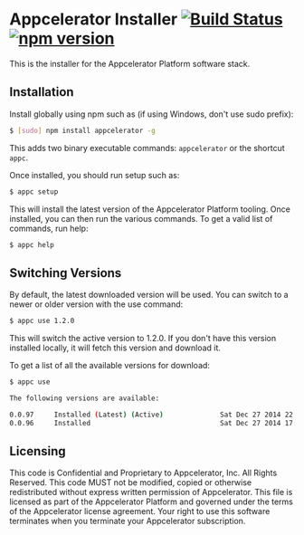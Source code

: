 # Appcelerator Installer [![Build Status](https://travis-ci.org/appcelerator/appc-install.svg?branch=master)](https://travis-ci.org/appcelerator/appc-install) [![npm version](https://badge.fury.io/js/appcelerator.svg)](http://badge.fury.io/js/appcelerator)

This is the installer for the Appcelerator Platform software stack.

## Installation

Install globally using npm such as (if using Windows, don't use sudo prefix):

```bash
$ [sudo] npm install appcelerator -g
```

This adds two binary executable commands: `appcelerator` or the shortcut `appc`.

Once installed, you should run setup such as:

```bash
$ appc setup
```

This will install the latest version of the Appcelerator Platform tooling.  Once installed, you can then run the various commands.  To get a valid list of commands, run help:

```bash
$ appc help
```

## Switching Versions

By default, the latest downloaded version will be used.  You can switch to a newer or older version with the use command:

```bash
$ appc use 1.2.0
```

This will switch the active version to 1.2.0.  If you don't have this version installed locally, it will fetch this version and download it.

To get a list of all the available versions for download:

```bash
$ appc use

The following versions are available:

0.0.97     Installed (Latest) (Active)              Sat Dec 27 2014 22:37:03 GMT-0800 (PST)
0.0.96     Installed                                Sat Dec 27 2014 17:32:16 GMT-0800 (PST)
```

## Licensing

This code is Confidential and Proprietary to Appcelerator, Inc. All Rights Reserved. This code MUST not be modified, copied or otherwise redistributed without express written permission of Appcelerator. This file is licensed as part of the Appcelerator Platform and governed under the terms of the Appcelerator license agreement.  Your right to use this software terminates when you terminate your Appcelerator subscription.
